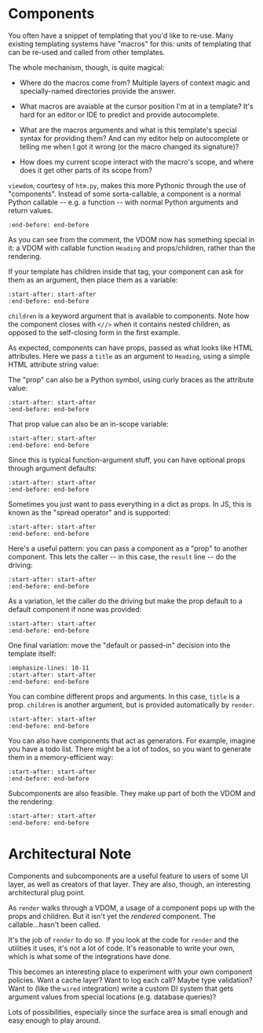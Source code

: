 # Components

You often have a snippet of templating that you'd like to re-use.
Many existing templating systems have "macros" for this: units of templating that can be re-used and called from other templates.

The whole mechanism, though, is quite magical:

- Where do the macros come from?
  Multiple layers of context magic and specially-named directories provide the answer.

- What macros are avaiable at the cursor position I'm at in a template?
  It's hard for an editor or IDE to predict and provide autocomplete.

- What are the macros arguments and what is this template's special syntax for providing them?
  And can my editor help on autocomplete or telling me when I got it wrong (or the macro changed its signature)?

- How does my current scope interact with the macro's scope, and where does it get other parts of its scope from?

`viewdom`, courtesy of `htm.py`, makes this more Pythonic through the use of "components".
Instead of some sorta-callable, a component is a normal Python callable -- e.g. a function -- with normal Python arguments and return values.

```{literalinclude} ../../examples/usage/components.py
:end-before: end-before
```

As you can see from the comment, the VDOM now has something special in it: a VDOM with callable function `Heading` and props/children, rather than the rendering.

If your template has children inside that tag, your component can ask for them as an argument, then place them as a variable:

```{literalinclude} ../../examples/usage/componentsA.py
:start-after: start-after
:end-before: end-before
```

`children` is a keyword argument that is available to components. Note how the component closes with `<//>` when it contains nested children, as opposed to the self-closing form in the first example.

As expected, components can have props, passed as what looks like HTML attributes.
Here we pass a `title` as an argument to `Heading`, using a simple HTML attribute string value:

The "prop" can also be a Python symbol, using curly braces as the attribute value:

```{literalinclude} ../../examples/usage/componentsC.py
:start-after: start-after
:end-before: end-before
```

That prop value can also be an in-scope variable:

```{literalinclude} ../../examples/usage/componentsD.py
:start-after: start-after
:end-before: end-before
```

Since this is typical function-argument stuff, you can have optional props through argument defaults:

```{literalinclude} ../../examples/usage/componentsE.py
:start-after: start-after
:end-before: end-before
```

Sometimes you just want to pass everything in a dict as props.
In JS, this is known as the "spread operator" and is supported:

```{literalinclude} ../../examples/usage/spread.py
:start-after: start-after
:end-before: end-before
```

Here's a useful pattern: you can pass a component as a "prop" to another component.
This lets the caller -- in this case, the `result` line -- do the driving:

```{literalinclude} ../../examples/usage/componentsPassComponent.py
:start-after: start-after
:end-before: end-before
```

As a variation, let the caller do the driving but make the prop default to a default component if none was provided:

```{literalinclude} ../../examples/usage/componentsPassComponentB.py
:start-after: start-after
:end-before: end-before
```

One final variation: move the "default or passed-in" decision into the template itself:

```{literalinclude} ../../examples/usage/componentsPassComponentC.py
:emphasize-lines: 10-11
:start-after: start-after
:end-before: end-before
```

You can combine different props and arguments.
In this case, `title` is a prop.
`children` is another argument, but is provided automatically by `render`.

```{literalinclude} ../../examples/usage/componentsF.py
:start-after: start-after
:end-before: end-before
```

You can also have components that act as generators.
For example, imagine you have a todo list.
There might be a lot of todos, so you want to generate them in a memory-efficient way:

```{literalinclude} ../../examples/usage/componentsG.py
:start-after: start-after
:end-before: end-before
```

Subcomponents are also feasible.
They make up part of both the VDOM and the rendering:

```{literalinclude} ../../examples/usage/componentsH.py
:start-after: start-after
:end-before: end-before
```

Architectural Note
==================

Components and subcomponents are a useful feature to users of some UI layer, as well as creators of that layer.
They are also, though, an interesting architectural plug point.

As `render` walks through a VDOM, a usage of a component pops up with the props and children.
But it isn't yet the *rendered* component.
The callable...hasn't been called.

It's the job of `render` to do so.
If you look at the code for `render` and the utilities it uses, it's not a lot of code.
It's reasonable to write your own, which is what some of the integrations have done.

This becomes an interesting place to experiment with your own component policies.
Want a cache layer?
Want to log each call?
Maybe type validation?
Want to (like the `wired` integration) write a custom DI system that gets argument values from special locations (e.g. database queries)?

Lots of possibilities, especially since the surface area is small enough and easy enough to play around.
